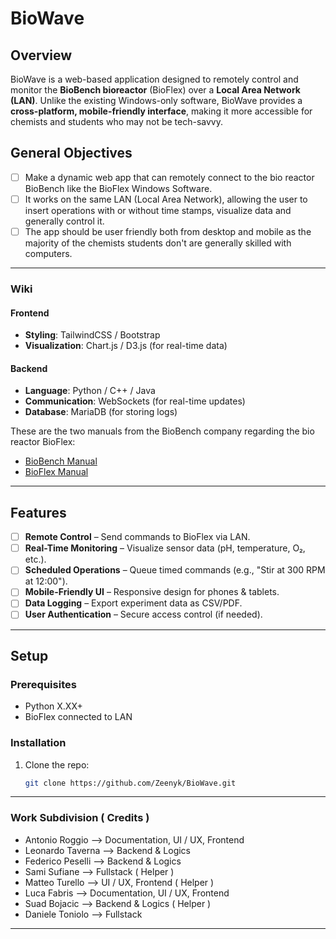 # BioWave

## Overview  
BioWave is a web-based application designed to remotely control and monitor the **BioBench bioreactor** (BioFlex) over a **Local Area Network (LAN)**. Unlike the existing Windows-only software, BioWave provides a **cross-platform, mobile-friendly interface**, making it more accessible for chemists and students who may not be tech-savvy.

## General Objectives

* [ ] Make a dynamic web app that can remotely connect to the bio reactor BioBench like the BioFlex Windows Software. 
* [ ] It works on the same LAN (Local Area Network), allowing the user to insert operations with or without time stamps, visualize data and generally control it.
* [ ] The app should be user friendly both from desktop and mobile as the majority of the chemists students don't are generally skilled with computers.

***

### Wiki

#### Frontend
- **Styling**: TailwindCSS / Bootstrap
- **Visualization**: Chart.js / D3.js (for real-time data)

#### Backend
- **Language**: Python / C++ / Java
- **Communication**: WebSockets (for real-time updates)
- **Database**: MariaDB (for storing logs)

These are the two manuals from the BioBench company regarding the bio reactor BioFlex:

- [BioBench Manual](./documentation/manuals/BioBenchManual.pdf)  
- [BioFlex Manual](./documentation/manuals/BioFlexManual.pdf) 

***

## Features  
  * [ ] **Remote Control** – Send commands to BioFlex via LAN.  
  * [ ] **Real-Time Monitoring** – Visualize sensor data (pH, temperature, O₂, etc.).  
  * [ ] **Scheduled Operations** – Queue timed commands (e.g., "Stir at 300 RPM at 12:00").  
  * [ ] **Mobile-Friendly UI** – Responsive design for phones & tablets.  
  * [ ] **Data Logging** – Export experiment data as CSV/PDF.  
  * [ ] **User Authentication** – Secure access control (if needed).  

***

## Setup  
### Prerequisites  
- Python X.XX+
- BioFlex connected to LAN  

### Installation  
1. Clone the repo:  
   ```bash  
   git clone https://github.com/Zeenyk/BioWave.git
    ```
   
***

### Work Subdivision ( Credits )

* Antonio Roggio --> Documentation, UI / UX, Frontend
* Leonardo Taverna --> Backend & Logics
* Federico Peselli --> Backend & Logics
* Sami Sufiane --> Fullstack ( Helper ) 
* Matteo Turello --> UI / UX, Frontend ( Helper )
* Luca Fabris --> Documentation, UI / UX, Frontend
* Suad Bojacic --> Backend & Logics ( Helper )
* Daniele Toniolo --> Fullstack

***



